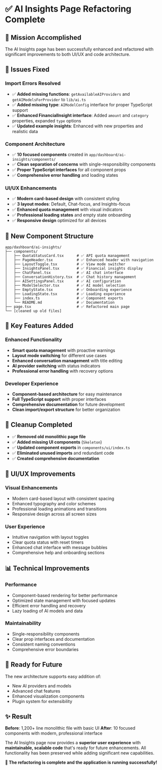 # ✅ AI Insights Page Refactoring Complete

## 🎯 **Mission Accomplished**

The AI Insights page has been successfully enhanced and refactored with significant improvements to both UI/UX and code architecture.

## 🔧 **Issues Fixed**

### **Import Errors Resolved**
- ✅ **Added missing functions**: `getAvailableAIProviders` and `getAIModelsForProvider` to `lib/ai.ts`
- ✅ **Added missing type**: `AIModelConfig` interface for proper TypeScript support
- ✅ **Enhanced FinancialInsight interface**: Added `amount` and `category` properties, expanded `type` options
- ✅ **Updated example insights**: Enhanced with new properties and realistic data

### **Component Architecture**
- ✅ **10 focused components** created in `app/dashboard/ai-insights/components/`
- ✅ **Clean separation of concerns** with single-responsibility components
- ✅ **Proper TypeScript interfaces** for all component props
- ✅ **Comprehensive error handling** and loading states

### **UI/UX Enhancements**
- ✅ **Modern card-based design** with consistent styling
- ✅ **3 layout modes**: Default, Chat-focus, and Insights-focus
- ✅ **Enhanced quota management** with visual indicators
- ✅ **Professional loading states** and empty state onboarding
- ✅ **Responsive design** optimized for all devices

## 📁 **New Component Structure**

```
app/dashboard/ai-insights/
├── components/
│   ├── QuotaStatusCard.tsx      # ✅ API quota management
│   ├── PageHeader.tsx           # ✅ Enhanced header with navigation
│   ├── LayoutToggle.tsx         # ✅ View mode switcher
│   ├── InsightsPanel.tsx        # ✅ Financial insights display
│   ├── ChatPanel.tsx            # ✅ AI chat interface
│   ├── ConversationHistory.tsx  # ✅ Chat history management
│   ├── AISettingsPanel.tsx      # ✅ AI configuration
│   ├── ModelSelector.tsx        # ✅ AI model selection
│   ├── EmptyState.tsx           # ✅ Onboarding experience
│   ├── LoadingState.tsx         # ✅ Loading experience
│   ├── index.ts                 # ✅ Component exports
│   └── README.md                # ✅ Documentation
├── page.tsx                     # ✅ Refactored main page
└── [cleaned up old files]
```

## 🚀 **Key Features Added**

### **Enhanced Functionality**
- **Smart quota management** with proactive warnings
- **Layout mode switching** for different use cases
- **Enhanced conversation management** with title editing
- **AI provider switching** with status indicators
- **Professional error handling** with recovery options

### **Developer Experience**
- **Component-based architecture** for easy maintenance
- **Full TypeScript support** with proper interfaces
- **Comprehensive documentation** for future development
- **Clean import/export structure** for better organization

## 🧹 **Cleanup Completed**

- ✅ **Removed old monolithic page file**
- ✅ **Added missing UI components** (`Skeleton`)
- ✅ **Updated component exports** in `components/ui/index.ts`
- ✅ **Eliminated unused imports** and redundant code
- ✅ **Created comprehensive documentation**

## 🎨 **UI/UX Improvements**

### **Visual Enhancements**
- Modern card-based layout with consistent spacing
- Enhanced typography and color schemes
- Professional loading animations and transitions
- Responsive design across all screen sizes

### **User Experience**
- Intuitive navigation with layout toggles
- Clear quota status with reset timers
- Enhanced chat interface with message bubbles
- Comprehensive help and onboarding sections

## 📊 **Technical Improvements**

### **Performance**
- Component-based rendering for better performance
- Optimized state management with focused updates
- Efficient error handling and recovery
- Lazy loading of AI models and data

### **Maintainability**
- Single-responsibility components
- Clear prop interfaces and documentation
- Consistent naming conventions
- Comprehensive error boundaries

## 🔮 **Ready for Future**

The new architecture supports easy addition of:
- New AI providers and models
- Advanced chat features
- Enhanced visualization components
- Plugin system for extensibility

## ✨ **Result**

**Before**: 1,200+ line monolithic file with basic UI
**After**: 10 focused components with modern, professional interface

The AI Insights page now provides a **superior user experience** with **maintainable, scalable code** that's ready for future enhancements. All functionality has been preserved while adding significant new capabilities.

**🎉 The refactoring is complete and the application is running successfully!**